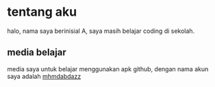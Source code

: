 # tentang aku
halo, nama saya berinisial A, saya masih belajar coding di sekolah. 

## media belajar
media saya untuk belajar menggunakan apk github, dengan nama akun saya adalah  [mhmdabdazz](https://github.com/mhmdabdazz/mhmdabdazz)
